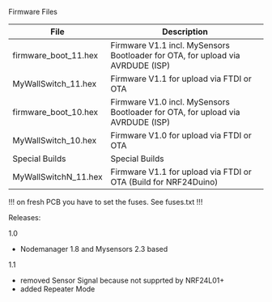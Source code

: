 Firmware Files

File                 | Description
---------------------|-------------------------------------------------------------------------------
firmware_boot_11.hex | Firmware V1.1 incl. MySensors Bootloader for OTA, for upload via AVRDUDE (ISP)
MyWallSwitch_11.hex  | Firmware V1.1 for upload via FTDI or OTA
firmware_boot_10.hex | Firmware V1.0 incl. MySensors Bootloader for OTA, for upload via AVRDUDE (ISP)
MyWallSwitch_10.hex  | Firmware V1.0 for upload via FTDI or OTA
 Special Builds      | Special Builds
MyWallSwitchN_11.hex | Firmware V1.1 for upload via FTDI or OTA (Build for NRF24Duino)


!!! on fresh PCB you have to set the fuses. See fuses.txt !!!

Releases:

1.0
- Nodemanager 1.8 and Mysensors 2.3 based
  
1.1
- removed Sensor Signal because not supprted by NRF24L01+
- added Repeater Mode
